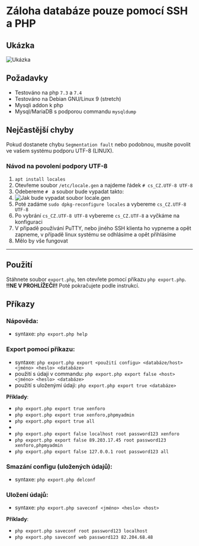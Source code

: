 Záloha databáze pouze pomocí SSH a PHP
==============

Ukázka
-----
![Ukázka](https://files.patrick115.eu/imgs/qbRfNcHuve.png)


Požadavky
------
- Testováno na php `7.3` a `7.4`
- Testováno na Debian GNU/Linux 9 (stretch)
- Mysqli addon k php
- Mysql/MariaDB s podporou commandu `mysqldump`

Nejčastější chyby
-------
Pokud dostanete chybu `Segmentation fault` nebo podobnou, musíte povolit ve vašem systému podporu UTF-8 (LINUX).
### Návod na povolení podpory UTF-8
1. `apt install locales`
2. Otevřeme soubor `/etc/locale.gen` a najdeme řádek `# cs_CZ.UTF-8 UTF-8`
3. Odebereme `# ` a soubor bude vypadat takto:
4. ![Jak bude vypadat soubor locale.gen](https://files.patrick115.eu/imgs/bOdbTQV1cp.png)
5. Poté zadáme `sudo dpkg-reconfigure locales` a vybereme `cs_CZ.UTF-8 UTF-8`
6. Po vybrání `cs_CZ.UTF-8 UTF-8` vybereme `cs_CZ.UTF-8` a vyčkáme na konfiguraci
7. V připadě používání PuTTY, nebo jiného SSH klienta ho vypneme a opět zapneme, v případě linux systému se odhlásíme a opět přihlásíme
8. Mělo by vše fungovat

------

Použití
------
Stáhnete soubor `export.php`, ten otevřete pomocí příkazu `php export.php`. __!!NE V PROHLÍŽEČI!!__
Poté pokračujete podle instrukcí.

Příkazy
------
### Nápověda:
- syntaxe: `php export.php help`

### Export pomocí příkazu:
- syntaxe: `php export.php export <použití configu> <databáze/host> <jméno> <heslo> <databáze>`
- použití s údaji v commandu: `php export.php export false <host> <jméno> <heslo> <databáze>`
- použití s uloženými údaji: `php export.php export true <databáze>`

**Příklady**:
- `php export.php export true xenforo`
- `php export.php export true xenforo,phpmyadmin`
- `php export.php export true all`
-
- `php export.php export false localhost root password123 xenforo`
- `php export.php export false 89.203.17.45 root password123 xenforo,phpmyadmin`
- `php export.php export false 127.0.0.1 root password123 all`

### Smazání configu (uložených údajů):
- syntaxe: `php export.php delconf`

### Uložení údajů:
- syntaxe: `php export.php saveconf <jméno> <heslo> <host>`

**Příklady**:
- `php export.php saveconf root password123 localhost`
- `php export.php saveconf web password123 82.204.68.48`


